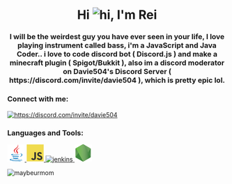 <h1 align="center">Hi <img src="https://cdn.discordapp.com/emojis/787283025679089714.gif?v=1" width="28px" alt="hi">, I'm Rei</h1>

<h3 align="center">I will be the weirdest guy you have ever seen in your life, I love playing instrument called bass, i'm a JavaScript and Java Coder.. i love to code discord bot ( Discord.js ) and make a minecraft plugin ( Spigot/Bukkit ), also im a discord moderator on Davie504's Discord Server
( https://discord.com/invite/davie504 ), which is pretty epic lol.</h3>

<h3 align="left">Connect with me:</h3>
<p align="left">
<a href="https://discord.com/users/669702508804833291" target="blank"><img align="center" src="https://raw.githubusercontent.com/rahuldkjain/github-profile-readme-generator/master/src/images/icons/Social/discord.svg" alt="https://discord.com/invite/davie504" height="30" width="40" /></a>
</p>

<h3 align="left">Languages and Tools:</h3>
<p align="left"> <a href="https://www.java.com" target="_blank"> <img src="https://raw.githubusercontent.com/devicons/devicon/master/icons/java/java-original.svg" alt="java" width="40" height="40"/> </a> <a href="https://developer.mozilla.org/en-US/docs/Web/JavaScript" target="_blank"> <img src="https://raw.githubusercontent.com/devicons/devicon/master/icons/javascript/javascript-original.svg" alt="javascript" width="40" height="40"/> </a> <a href="https://www.jenkins.io" target="_blank"> <img src="https://www.vectorlogo.zone/logos/jenkins/jenkins-icon.svg" alt="jenkins" width="40" height="40"/> </a> <a href="https://nodejs.org" target="_blank"> <img src="https://raw.githubusercontent.com/github/explore/80688e429a7d4ef2fca1e82350fe8e3517d3494d/topics/nodejs/nodejs.png" alt="nodejs" width="40" height="40"/> </a> </p>

![maybeurmom](https://user-images.githubusercontent.com/74547779/121762108-0cf9e480-cb5e-11eb-967a-8f1a78d766e2.jpg)
